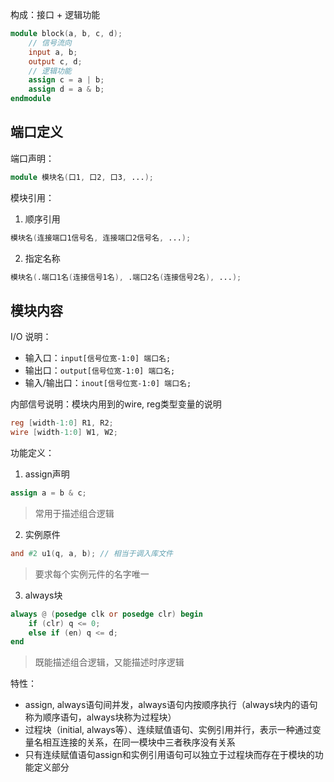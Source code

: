 构成：接口 + 逻辑功能
```verilog
module block(a, b, c, d);
	// 信号流向
	input a, b;
	output c, d;
	// 逻辑功能
	assign c = a | b;
	assign d = a & b;
endmodule
```

## 端口定义
端口声明：
```verilog
module 模块名(口1, 口2, 口3, ...);
```

模块引用：

1. 顺序引用
```verilog
模块名(连接端口1信号名, 连接端口2信号名, ...);
```

2. 指定名称
```verilog
模块名(.端口1名(连接信号1名), .端口2名(连接信号2名), ...);
```

## 模块内容
I/O 说明：

+ 输入口：`input[信号位宽-1:0] 端口名;`
+ 输出口：`output[信号位宽-1:0] 端口名;`
+ 输入/输出口：`inout[信号位宽-1:0] 端口名;`

内部信号说明：模块内用到的wire, reg类型变量的说明
```verilog
reg [width-1:0] R1, R2;
wire [width-1:0] W1, W2;
```

功能定义：

1. assign声明
```verilog
assign a = b & c;
```
> 常用于描述组合逻辑

2. 实例原件
```verilog
and #2 u1(q, a, b); // 相当于调入库文件
```
> 要求每个实例元件的名字唯一

3. always块
```verilog
always @ (posedge clk or posedge clr) begin
	if (clr) q <= 0;
	else if (en) q <= d;
end
```
> 既能描述组合逻辑，又能描述时序逻辑

特性：

+ assign, always语句间并发，always语句内按顺序执行（always块内的语句称为顺序语句，always块称为过程块）
+ 过程块（initial, always等）、连续赋值语句、实例引用并行，表示一种通过变量名相互连接的关系，在同一模块中三者秩序没有关系
+ 只有连续赋值语句assign和实例引用语句可以独立于过程块而存在于模块的功能定义部分